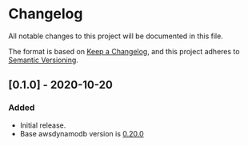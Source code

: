 # Changelog
All notable changes to this project will be documented in this file.

The format is based on [Keep a Changelog](https://keepachangelog.com/en/1.0.0/),
and this project adheres to [Semantic Versioning](https://semver.org/spec/v2.0.0.html).

## [0.1.0] - 2020-10-20
### Added
- Initial release.
- Base awsdynamodb version is [0.20.0](https://github.com/google/go-cloud/tree/v0.20.0/docstore/awsdynamodb)

[0.0.1]: https://github.com/initig/gocdk_awsdynamo_consistent_read_opener/releases/tag/v0.1.0